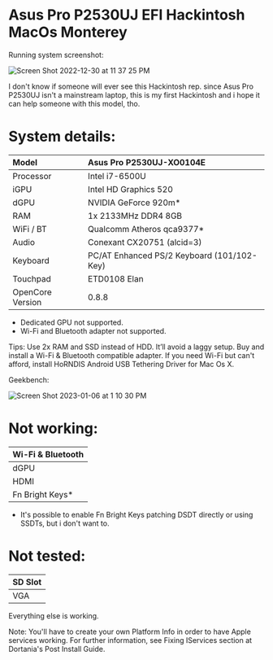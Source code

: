# Asus Pro P2530UJ EFI Hackintosh MacOs Monterey

Running system screenshot:

![Screen Shot 2022-12-30 at 11 37 25 PM](https://user-images.githubusercontent.com/72944953/210122650-7b6df91f-34f8-495d-9224-017c1d9fb6c9.png)

I don't know if someone will ever see this Hackintosh rep. since Asus Pro P2530UJ isn't a mainstream laptop, this is my first Hackintosh and i hope it can help someone with this model, tho.

# System details:

| Model            | Asus Pro P2530UJ-XO0104E                                     |
| :--------------- | :----------------------------------------------------------- |
| Processor        | Intel i7-6500U                                               |
| iGPU             | Intel HD Graphics 520                                        |
| dGPU             | NVIDIA GeForce 920m*                                         |
| RAM              | 1x 2133MHz DDR4 8GB                                          |
| WiFi / BT        | Qualcomm Atheros qca9377*                                    |
| Audio            | Conexant CX20751 (alcid=3)                                   |
| Keyboard         | PC/AT Enhanced PS/2 Keyboard (101/102-Key)                   |
| Touchpad         | ETD0108 Elan                                                 |
| OpenCore Version | 0.8.8                                                        |

* Dedicated GPU not supported.
* Wi-Fi and Bluetooth adapter not supported.

Tips: Use 2x RAM and SSD instead of HDD. It’ll avoid a laggy setup. Buy and install a Wi-Fi & Bluetooth compatible adapter. If you need Wi-Fi but can't afford, install HoRNDIS Android USB Tethering Driver for Mac Os X.

Geekbench:

![Screen Shot 2023-01-06 at 1 10 30 PM](https://user-images.githubusercontent.com/72944953/211129110-f135d171-80ae-4a9f-90ec-b2848e218d67.png)


# Not working:

| Wi-Fi & Bluetooth       |
| :---------------------- |
| dGPU                    |
| HDMI                    |
| Fn Bright Keys*         |

* It's possible to enable Fn Bright Keys patching DSDT directly or using SSDTs, but i don't want to.


# Not tested:

| SD Slot                 |
| :---------------------- |
| VGA                     |


Everything else is working.

Note: You'll have to create your own Platform Info in order to have Apple services working. For further information, see Fixing IServices section at Dortania's Post Install Guide.
